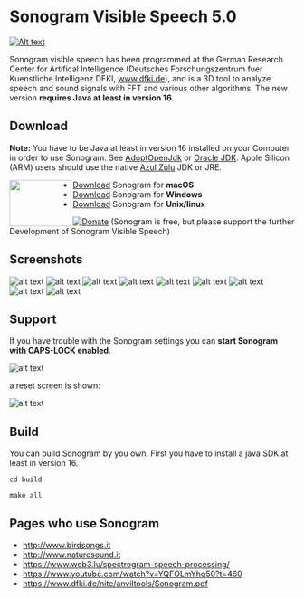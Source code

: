 # Sonogram Visible Speech 5.0
[![Alt text](images/Splash.png)](https://youtu.be/mOgIMWdScxU)

Sonogram visible speech has been programmed at the German Research Center for Artifical Intelligence  (Deutsches Forschungszentrum fuer Kuenstliche Intelligenz DFKI, www.dfki.de), and is a 3D tool to analyze speech and sound signals with FFT and various other algorithms. The new version **requires Java at least in version 16**.

## Download
**Note:** You have to be Java at least in version 16 installed on your Computer in order to use Sonogram. See [AdoptOpenJdk](https://adoptopenjdk.net) or [Oracle JDK](https://www.oracle.com/java/technologies/javase-jdk16-downloads.html). Apple Silicon (ARM) users should use the native [Azul Zulu](https://www.azul.com/downloads/) JDK or JRE. 

<img align="left" width="109" height="82" padding="10" src="images/SonogramIcon.png">

* [Download](https://github.com/Christoph-Lauer/Sonogram/releases/download/v5.0/SonogramMacOS.zip) Sonogram for **macOS**
* [Download](https://github.com/Christoph-Lauer/Sonogram/releases/download/v5.0/SonogramWindows.zip) Sonogram for **Windows**
* [Download](https://github.com/Christoph-Lauer/Sonogram/releases/download/v5.0/SonogramUnix.zip) Sonogram for **Unix/linux**

[![Donate](https://img.shields.io/badge/Donate-PayPal-green.svg)](https://www.paypal.com/cgi-bin/webscr?cmd=_s-xclick&hosted_button_id=NJ7YC6GJT5QJA) (Sonogram is free, but please support the further Development of Sonogram Visible Speech)

## Screenshots
![alt text](images/1.png)
![alt text](images/2.png)
![alt text](images/6.png)
![alt text](images/3.png)
![alt text](images/4.png)
![alt text](images/5.png)
![alt text](images/7.png)
![alt text](images/8.png)
![alt text](images/9.gif)

## Support
If you have trouble with the Sonogram settings you can **start Sonogram with CAPS-LOCK enabled**.

![alt text](images/cl1.jpeg)                 

a reset screen is shown:

![alt text](images/cl2.png)                 


## Build
You can build Sonogram by you own. First you have to install a java SDK at least in version 16.

`cd build`

`make all`


## Pages who use Sonogram
* http://www.birdsongs.it
* http://www.naturesound.it
* https://www.web3.lu/spectrogram-speech-processing/
* https://www.youtube.com/watch?v=YQFOLmYhq50?t=460
* https://www.dfki.de/nite/anviltools/Sonogram.pdf
